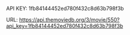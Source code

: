 API KEY:
1fb84144452ed780f432c8d63b798f3b

URL:
https://api.themoviedb.org/3/movie/550?api_key=1fb84144452ed780f432c8d63b798f3b
